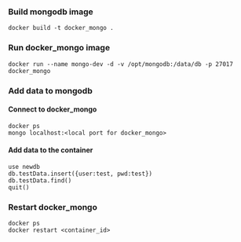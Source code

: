 ### Build mongodb image
```
docker build -t docker_mongo .
```

### Run docker_mongo image
```
docker run --name mongo-dev -d -v /opt/mongodb:/data/db -p 27017 docker_mongo
```

### Add data to mongodb

#### Connect to docker_mongo
```
docker ps
mongo localhost:<local port for docker_mongo>
```
#### Add data to the container
```
use newdb
db.testData.insert({user:test, pwd:test})
db.testData.find()
quit()
```

### Restart docker_mongo
```
docker ps
docker restart <container_id>
```
